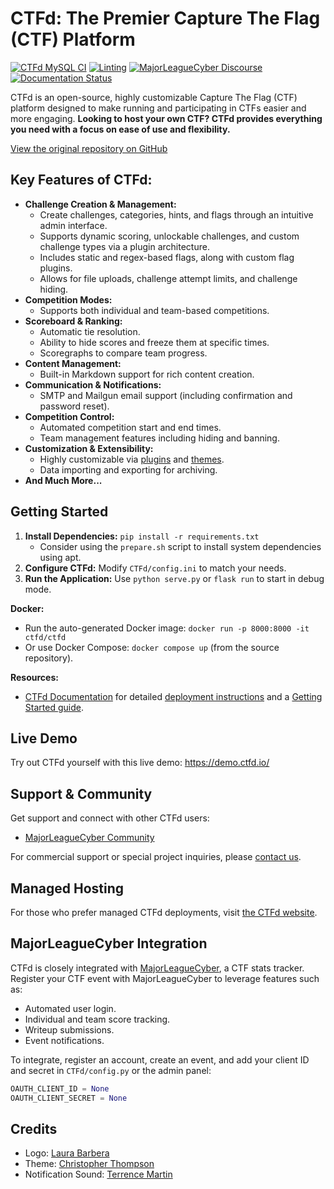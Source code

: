 # CTFd: The Premier Capture The Flag (CTF) Platform

[![CTFd MySQL CI](https://github.com/CTFd/CTFd/workflows/CTFd%20MySQL%20CI/badge.svg?branch=master)](https://github.com/CTFd/CTFd/actions)
[![Linting](https://github.com/CTFd/CTFd/workflows/Linting/badge.svg?branch=master)](https://github.com/CTFd/CTFd/actions)
[![MajorLeagueCyber Discourse](https://img.shields.io/discourse/status?server=https%3A%2F%2Fcommunity.majorleaguecyber.org%2F)](https://community.majorleaguecyber.org/)
[![Documentation Status](https://api.netlify.com/api/v1/badges/6d10883a-77bb-45c1-a003-22ce1284190e/deploy-status)](https://docs.ctfd.io)

CTFd is an open-source, highly customizable Capture The Flag (CTF) platform designed to make running and participating in CTFs easier and more engaging. **Looking to host your own CTF? CTFd provides everything you need with a focus on ease of use and flexibility.**

[View the original repository on GitHub](https://github.com/CTFd/CTFd)

## Key Features of CTFd:

*   **Challenge Creation & Management:**
    *   Create challenges, categories, hints, and flags through an intuitive admin interface.
    *   Supports dynamic scoring, unlockable challenges, and custom challenge types via a plugin architecture.
    *   Includes static and regex-based flags, along with custom flag plugins.
    *   Allows for file uploads, challenge attempt limits, and challenge hiding.
*   **Competition Modes:**
    *   Supports both individual and team-based competitions.
*   **Scoreboard & Ranking:**
    *   Automatic tie resolution.
    *   Ability to hide scores and freeze them at specific times.
    *   Scoregraphs to compare team progress.
*   **Content Management:**
    *   Built-in Markdown support for rich content creation.
*   **Communication & Notifications:**
    *   SMTP and Mailgun email support (including confirmation and password reset).
*   **Competition Control:**
    *   Automated competition start and end times.
    *   Team management features including hiding and banning.
*   **Customization & Extensibility:**
    *   Highly customizable via [plugins](https://docs.ctfd.io/docs/plugins/overview) and [themes](https://docs.ctfd.io/docs/themes/overview).
    *   Data importing and exporting for archiving.
*   **And Much More...**

## Getting Started

1.  **Install Dependencies:** `pip install -r requirements.txt`
    *   Consider using the `prepare.sh` script to install system dependencies using apt.
2.  **Configure CTFd:** Modify `CTFd/config.ini` to match your needs.
3.  **Run the Application:** Use `python serve.py` or `flask run` to start in debug mode.

**Docker:**

*   Run the auto-generated Docker image:  `docker run -p 8000:8000 -it ctfd/ctfd`
*   Or use Docker Compose: `docker compose up` (from the source repository).

**Resources:**

*   [CTFd Documentation](https://docs.ctfd.io/) for detailed [deployment instructions](https://docs.ctfd.io/docs/deployment/installation) and a [Getting Started guide](https://docs.ctfd.io/tutorials/getting-started/).

## Live Demo

Try out CTFd yourself with this live demo:  https://demo.ctfd.io/

## Support & Community

Get support and connect with other CTFd users:

*   [MajorLeagueCyber Community](https://community.majorleaguecyber.org/)

For commercial support or special project inquiries, please [contact us](https://ctfd.io/contact/).

## Managed Hosting

For those who prefer managed CTFd deployments, visit [the CTFd website](https://ctfd.io/).

## MajorLeagueCyber Integration

CTFd is closely integrated with [MajorLeagueCyber](https://majorleaguecyber.org/), a CTF stats tracker. Register your CTF event with MajorLeagueCyber to leverage features such as:

*   Automated user login.
*   Individual and team score tracking.
*   Writeup submissions.
*   Event notifications.

To integrate, register an account, create an event, and add your client ID and secret in `CTFd/config.py` or the admin panel:

```python
OAUTH_CLIENT_ID = None
OAUTH_CLIENT_SECRET = None
```

## Credits

*   Logo: [Laura Barbera](http://www.laurabb.com/)
*   Theme: [Christopher Thompson](https://github.com/breadchris)
*   Notification Sound: [Terrence Martin](https://soundcloud.com/tj-martin-composer)